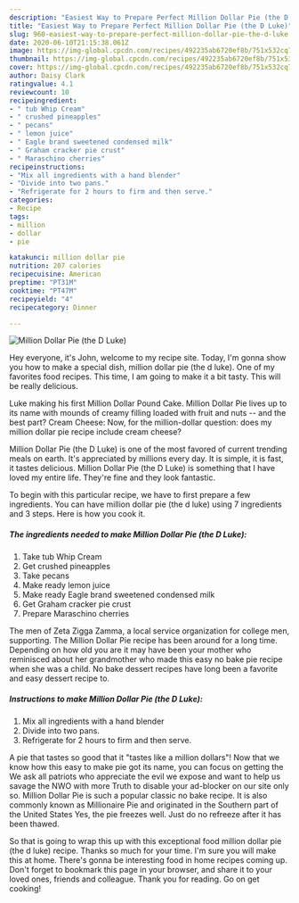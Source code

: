 ```yaml
---
description: "Easiest Way to Prepare Perfect Million Dollar Pie (the D Luke)"
title: "Easiest Way to Prepare Perfect Million Dollar Pie (the D Luke)"
slug: 960-easiest-way-to-prepare-perfect-million-dollar-pie-the-d-luke
date: 2020-06-10T21:15:38.061Z
image: https://img-global.cpcdn.com/recipes/492235ab6720ef8b/751x532cq70/million-dollar-pie-the-d-luke-recipe-main-photo.jpg
thumbnail: https://img-global.cpcdn.com/recipes/492235ab6720ef8b/751x532cq70/million-dollar-pie-the-d-luke-recipe-main-photo.jpg
cover: https://img-global.cpcdn.com/recipes/492235ab6720ef8b/751x532cq70/million-dollar-pie-the-d-luke-recipe-main-photo.jpg
author: Daisy Clark
ratingvalue: 4.1
reviewcount: 10
recipeingredient:
- " tub Whip Cream"
- " crushed pineapples"
- " pecans"
- " lemon juice"
- " Eagle brand sweetened condensed milk"
- " Graham cracker pie crust"
- " Maraschino cherries"
recipeinstructions:
- "Mix all ingredients with a hand blender"
- "Divide into two pans."
- "Refrigerate for 2 hours to firm and then serve."
categories:
- Recipe
tags:
- million
- dollar
- pie

katakunci: million dollar pie 
nutrition: 207 calories
recipecuisine: American
preptime: "PT31M"
cooktime: "PT47M"
recipeyield: "4"
recipecategory: Dinner

---
```



![Million Dollar Pie (the D Luke)](https://img-global.cpcdn.com/recipes/492235ab6720ef8b/751x532cq70/million-dollar-pie-the-d-luke-recipe-main-photo.jpg)

Hey everyone, it's John, welcome to my recipe site. Today, I'm gonna show you how to make a special dish, million dollar pie (the d luke). One of my favorites food recipes. This time, I am going to make it a bit tasty. This will be really delicious.

Luke making his first Million Dollar Pound Cake. Million Dollar Pie lives up to its name with mounds of creamy filling loaded with fruit and nuts -- and the best part? Cream Cheese: Now, for the million-dollar question: does my million dollar pie recipe include cream cheese?

Million Dollar Pie (the D Luke) is one of the most favored of current trending meals on earth. It's appreciated by millions every day. It is simple, it is fast, it tastes delicious. Million Dollar Pie (the D Luke) is something that I have loved my entire life. They're fine and they look fantastic.


To begin with this particular recipe, we have to first prepare a few ingredients. You can have million dollar pie (the d luke) using 7 ingredients and 3 steps. Here is how you cook it.

<!--inarticleads1-->

##### The ingredients needed to make Million Dollar Pie (the D Luke):

1. Take  tub Whip Cream
1. Get  crushed pineapples
1. Take  pecans
1. Make ready  lemon juice
1. Make ready  Eagle brand sweetened condensed milk
1. Get  Graham cracker pie crust
1. Prepare  Maraschino cherries


The men of Zeta Zigga Zamma, a local service organization for college men, supporting. The Million Dollar Pie recipe has been around for a long time. Depending on how old you are it may have been your mother who reminisced about her grandmother who made this easy no bake pie recipe when she was a child. No bake dessert recipes have long been a favorite and easy dessert recipe to. 

<!--inarticleads2-->

##### Instructions to make Million Dollar Pie (the D Luke):

1. Mix all ingredients with a hand blender
1. Divide into two pans.
1. Refrigerate for 2 hours to firm and then serve.


A pie that tastes so good that it &#34;tastes like a million dollars&#34;! Now that we know how this easy to make pie got its name, you can focus on getting the We ask all patriots who appreciate the evil we expose and want to help us savage the NWO with more Truth to disable your ad-blocker on our site only so. Million Dollar Pie is such a popular classic no bake recipe. It is also commonly known as Millionaire Pie and originated in the Southern part of the United States Yes, the pie freezes well. Just do no refreeze after it has been thawed. 

So that is going to wrap this up with this exceptional food million dollar pie (the d luke) recipe. Thanks so much for your time. I'm sure you will make this at home. There's gonna be interesting food in home recipes coming up. Don't forget to bookmark this page in your browser, and share it to your loved ones, friends and colleague. Thank you for reading. Go on get cooking!
